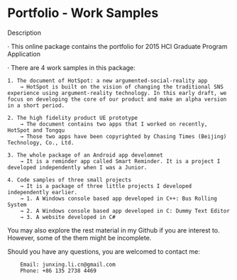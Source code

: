 # Portfolio - Work Samples
Description

· This online package contains the portfolio for 2015 HCI Graduate Program Application

· There are 4 work samples in this package:

    1. The document of HotSpot: a new argumented-social-reality app
        → HotSpot is built on the vision of changing the traditional SNS experience using argument-reality technology. In this early draft, we focus on developing the core of our product and make an alpha version in a short period.

    2. The high fidelity product UE prototype
        → The document contains two apps that I worked on recently, HotSpot and Tongqu
        → Those two apps have been copyrighted by Chasing Times (Beijing) Technology, Co., Ltd.

    3. The whole package of an Android app develomnet
        → It is a reminder app called Smart Reminder. It is a project I developed independently when I was a Junior.

    4. Code samples of three small projects
        → It is a package of three little projects I developed independently earlier.
        → 1. A Windows console based app developed in C++: Bus Rolling System
        → 2. A Windows console based app developed in C: Dummy Text Editor
        → 3. A website developed in C#



You may also explore the rest material in my Github if you are interest to. However, some of the them might be incomplete.

Should you have any questions, you are welcomed to contact me:

		Email: junxing.li.cn@gmail.com
		Phone: +86 135 2738 4469
